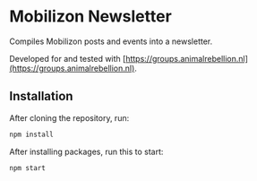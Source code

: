 # Mobilizon Newsletter

Compiles Mobilizon posts and events into a newsletter.

Developed for and tested with [https://groups.animalrebellion.nl](https://groups.animalrebellion.nl).

## Installation

After cloning the repository, run:

```bash
npm install
```

After installing packages, run this to start:

```bash
npm start
```
